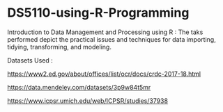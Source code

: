 # DS5110-using-R-Programming
Introduction to Data Management and Processing using R : The taks performed depict the practical issues and techniques for data importing, tidying, transforming, and modeling.

Datasets Used : 

https://www2.ed.gov/about/offices/list/ocr/docs/crdc-2017-18.html

https://data.mendeley.com/datasets/3p9w84t5mr

https://www.icpsr.umich.edu/web/ICPSR/studies/37938

